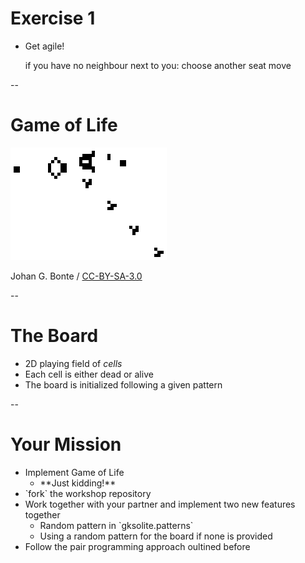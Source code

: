 # Exercise 1

* Get agile!


	if you have no neighbour next to you:
		choose another seat
		move

--

# Game of Life

![Game of Life](resources/Gospers_glider_gun.gif)

Johan G. Bonte / [CC-BY-SA-3.0](http://creativecommons.org/licenses/by-sa/3.0/)

--

# The Board

* 2D playing field of *cells*
* Each cell is either dead or alive
* The board is initialized following a given pattern

--

# Your Mission

* Implement Game of Life
	* <!-- .element: class="fragment" --> **Just kidding!**
* <!-- .element: class="fragment" --> `fork` the workshop repository 
* Work together with your partner and implement two new features together <!-- .element: class="fragment" -->
	* <!-- .element: class="fragment" --> Random pattern in `gksolite.patterns`
	* <!-- .element: class="fragment" --> Using a random pattern for the board if none is provided
* <!-- .element: class="fragment" --> Follow the pair programming approach oultined before
